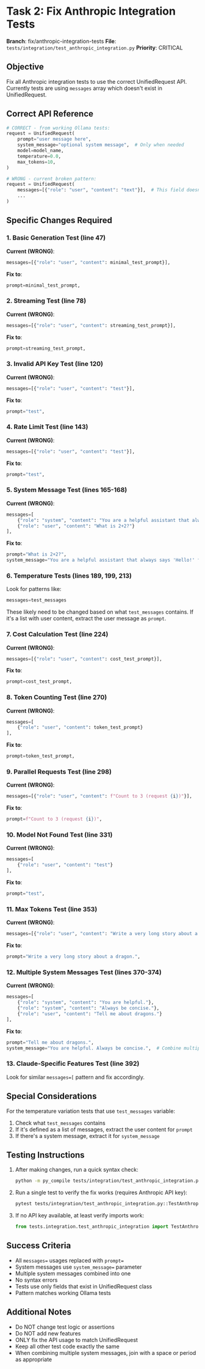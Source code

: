 # Task 2: Fix Anthropic Integration Tests

**Branch**: fix/anthropic-integration-tests
**File**: `tests/integration/test_anthropic_integration.py`
**Priority**: CRITICAL

## Objective
Fix all Anthropic integration tests to use the correct UnifiedRequest API. Currently tests are using `messages` array which doesn't exist in UnifiedRequest.

## Correct API Reference
```python
# CORRECT - from working Ollama tests:
request = UnifiedRequest(
    prompt="user message here",
    system_message="optional system message",  # Only when needed
    model=model_name,
    temperature=0.0,
    max_tokens=10,
)

# WRONG - current broken pattern:
request = UnifiedRequest(
    messages=[{"role": "user", "content": "text"}],  # This field doesn't exist!
    ...
)
```

## Specific Changes Required

### 1. Basic Generation Test (line 47)
**Current (WRONG)**:
```python
messages=[{"role": "user", "content": minimal_test_prompt}],
```
**Fix to**:
```python
prompt=minimal_test_prompt,
```

### 2. Streaming Test (line 78)
**Current (WRONG)**:
```python
messages=[{"role": "user", "content": streaming_test_prompt}],
```
**Fix to**:
```python
prompt=streaming_test_prompt,
```

### 3. Invalid API Key Test (line 120)
**Current (WRONG)**:
```python
messages=[{"role": "user", "content": "test"}],
```
**Fix to**:
```python
prompt="test",
```

### 4. Rate Limit Test (line 143)
**Current (WRONG)**:
```python
messages=[{"role": "user", "content": "test"}],
```
**Fix to**:
```python
prompt="test",
```

### 5. System Message Test (lines 165-168)
**Current (WRONG)**:
```python
messages=[
    {"role": "system", "content": "You are a helpful assistant that always says 'Hello!' first."},
    {"role": "user", "content": "What is 2+2?"}
],
```
**Fix to**:
```python
prompt="What is 2+2?",
system_message="You are a helpful assistant that always says 'Hello!' first.",
```

### 6. Temperature Tests (lines 189, 199, 213)
Look for patterns like:
```python
messages=test_messages
```
These likely need to be changed based on what `test_messages` contains. If it's a list with user content, extract the user message as `prompt`.

### 7. Cost Calculation Test (line 224)
**Current (WRONG)**:
```python
messages=[{"role": "user", "content": cost_test_prompt}],
```
**Fix to**:
```python
prompt=cost_test_prompt,
```

### 8. Token Counting Test (line 270)
**Current (WRONG)**:
```python
messages=[
    {"role": "user", "content": token_test_prompt}
],
```
**Fix to**:
```python
prompt=token_test_prompt,
```

### 9. Parallel Requests Test (line 298)
**Current (WRONG)**:
```python
messages=[{"role": "user", "content": f"Count to 3 (request {i})"}],
```
**Fix to**:
```python
prompt=f"Count to 3 (request {i})",
```

### 10. Model Not Found Test (line 331)
**Current (WRONG)**:
```python
messages=[
    {"role": "user", "content": "test"}
],
```
**Fix to**:
```python
prompt="test",
```

### 11. Max Tokens Test (line 353)
**Current (WRONG)**:
```python
messages=[{"role": "user", "content": "Write a very long story about a dragon."}],
```
**Fix to**:
```python
prompt="Write a very long story about a dragon.",
```

### 12. Multiple System Messages Test (lines 370-374)
**Current (WRONG)**:
```python
messages=[
    {"role": "system", "content": "You are helpful."},
    {"role": "system", "content": "Always be concise."},
    {"role": "user", "content": "Tell me about dragons."}
],
```
**Fix to**:
```python
prompt="Tell me about dragons.",
system_message="You are helpful. Always be concise.",  # Combine multiple system messages
```

### 13. Claude-Specific Features Test (line 392)
Look for similar `messages=[` pattern and fix accordingly.

## Special Considerations

For the temperature variation tests that use `test_messages` variable:
1. Check what `test_messages` contains
2. If it's defined as a list of messages, extract the user content for `prompt`
3. If there's a system message, extract it for `system_message`

## Testing Instructions

1. After making changes, run a quick syntax check:
   ```bash
   python -m py_compile tests/integration/test_anthropic_integration.py
   ```

2. Run a single test to verify the fix works (requires Anthropic API key):
   ```bash
   pytest tests/integration/test_anthropic_integration.py::TestAnthropicIntegration::test_basic_generation -xvs
   ```

3. If no API key available, at least verify imports work:
   ```python
   from tests.integration.test_anthropic_integration import TestAnthropicIntegration
   ```

## Success Criteria

- All `messages=` usages replaced with `prompt=`
- System messages use `system_message=` parameter
- Multiple system messages combined into one
- No syntax errors
- Tests use only fields that exist in UnifiedRequest class
- Pattern matches working Ollama tests

## Additional Notes

- Do NOT change test logic or assertions
- Do NOT add new features
- ONLY fix the API usage to match UnifiedRequest
- Keep all other test code exactly the same
- When combining multiple system messages, join with a space or period as appropriate
